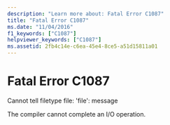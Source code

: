 ```yaml
---
description: "Learn more about: Fatal Error C1087"
title: "Fatal Error C1087"
ms.date: "11/04/2016"
f1_keywords: ["C1087"]
helpviewer_keywords: ["C1087"]
ms.assetid: 2fb4c14e-c6ea-45e4-8ce5-a51d15811a01
---
```

# Fatal Error C1087

Cannot tell filetype file: 'file': message

The compiler cannot complete an I/O operation.

